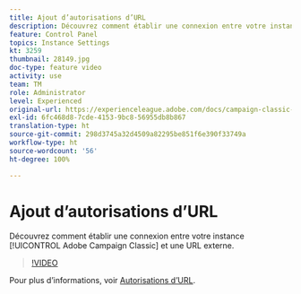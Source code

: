 ```yaml
---
title: Ajout d’autorisations d’URL
description: Découvrez comment établir une connexion entre votre instance Adobe Campaign Classic et une URL externe.
feature: Control Panel
topics: Instance Settings
kt: 3259
thumbnail: 28149.jpg
doc-type: feature video
activity: use
team: TM
role: Administrator
level: Experienced
original-url: https://experienceleague.adobe.com/docs/campaign-classic-learn/tutorials/administrating/control-panel-acc/adding-url-permissions.html
exl-id: 6fc468d8-7cde-4153-9bc8-56955db8b867
translation-type: ht
source-git-commit: 298d3745a32d4509a82295be851f6e390f33749a
workflow-type: ht
source-wordcount: '56'
ht-degree: 100%

---
```


# Ajout d’autorisations d’URL

Découvrez comment établir une connexion entre votre instance [!UICONTROL Adobe Campaign Classic] et une URL externe.

>[!VIDEO](https://video.tv.adobe.com/v/28149?quality=12)

Pour plus d’informations, voir [Autorisations d’URL](https://docs.adobe.com/content/help/fr-FR/control-panel/using/instances-settings/url-permissions.html).
